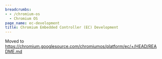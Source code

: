 ```yaml
---
breadcrumbs:
- - /chromium-os
  - Chromium OS
page_name: ec-development
title: Chromium Embedded Controller (EC) Development
---
```


Moved to
<https://chromium.googlesource.com/chromiumos/platform/ec/+/HEAD/README.md>